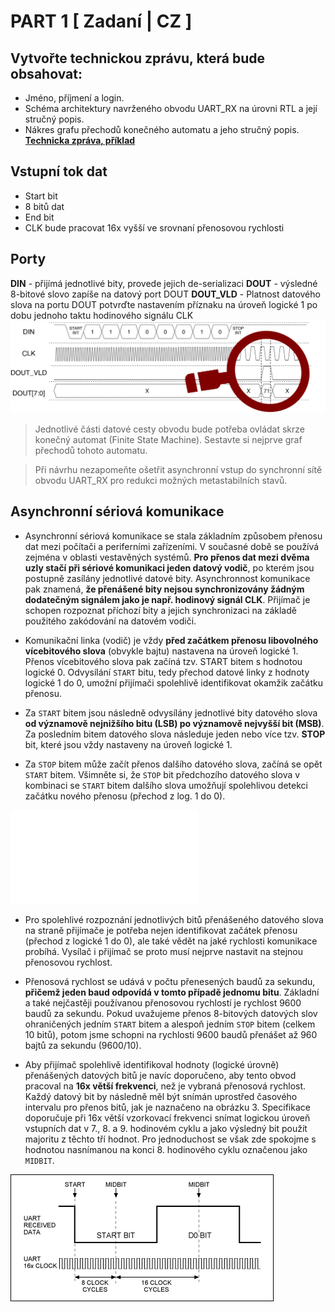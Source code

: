 # PART 1 [ Zadaní | CZ ]
## Vytvořte technickou zprávu, která bude obsahovat:

 - Jméno, příjmení a login.
 - Schéma architektury navrženého obvodu UART_RX na úrovni RTL a její stručný popis.
 - Nákres grafu přechodů konečného automatu a jeho stručný popis.
 **[Technicka zpráva, příklad](https://wis.fit.vutbr.cz/FIT/st/cwk.php.cs?title=Prvn%ED_%E8%E1st_projektu_%28N%E1vrh_obvodu%29&src=Priloha1.pdf&ns=INC&action=download&csid=779591&id=14668)**
## Vstupní tok dat
- Start bit </br>
- 8 bitů dat </br>
- End bit </br>
- CLK bude pracovat 16x vyšší ve srovnaní přenosovou rychlosti </br>
## Porty
**DIN** - přijímá jednotlivé bity, provede jejich de-serializaci
**DOUT** - výsledné 8-bitové slovo zapíše na datový port DOUT
**DOUT_VLD** - Platnost datového slova na portu DOUT potvrďte nastavením příznaku na úroveň logické 1 po dobu jednoho taktu hodinového signálu CLK
![](./i/1.PNG)

>Jednotlivé části datové cesty obvodu bude potřeba ovládat skrze konečný automat (Finite State Machine). Sestavte si nejprve graf přechodů tohoto automatu.

>Při návrhu nezapomeňte ošetřit asynchronní vstup do synchronní sítě obvodu UART_RX pro redukci možných metastabilních stavů.
## Asynchronní sériová komunikace
- Asynchronní sériová komunikace se stala základním způsobem přenosu dat mezi počítači a periferními zařízeními. V současné době se používá zejména v oblasti vestavěných systémů. **Pro přenos dat mezi dvěma uzly stačí při sériové komunikaci jeden datový vodič**, po kterém jsou postupně zasílány jednotlivé datové bity. Asynchronnost komunikace pak znamená, **že přenášené bity nejsou synchronizovány žádným dodatečným signálem jako je např. hodinový signál CLK**. Přijímač je schopen rozpoznat příchozí bity a jejich synchronizaci na základě použitého zakódování na datovém vodiči.

- Komunikační linka (vodič) je vždy **před začátkem přenosu libovolného vícebitového slova** (obvykle bajtu) nastavena na úroveň logické 1. Přenos vícebitového slova pak začíná tzv. START bitem s hodnotou logické 0. Odvysílání `START` bitu, tedy přechod datové linky z hodnoty logické 1 do 0, umožní přijímači spolehlivě identifikovat okamžik začátku přenosu.

- Za `START` bitem jsou následně odvysílány jednotlivé bity datového slova **od významově nejnižšího bitu (LSB) po významově nejvyšší bit (MSB)**. Za posledním bitem datového slova následuje jeden nebo více tzv. **STOP** bit, které jsou vždy nastaveny na úroveň logické 1.

- Za `STOP` bitem může začít přenos dalšího datového slova, začíná se opět `START` bitem. Všimněte si, že `STOP` bit předchozího datového slova v kombinaci se `START` bitem dalšího slova umožňují spolehlivou detekci začátku nového přenosu (přechod z log. 1 do 0).

![image](./i/2.html)
- Pro spolehlivé rozpoznání jednotlivých bitů přenášeného datového slova na straně přijímače je potřeba nejen identifikovat začátek přenosu (přechod z logické 1 do 0), ale také vědět na jaké rychlosti komunikace probíhá. Vysílač i přijímač se proto musí nejprve nastavit na stejnou přenosovou rychlost.

- Přenosová rychlost se udává v počtu přenesených baudů za sekundu, **přičemž jeden baud odpovídá v tomto případě jednomu bitu**. Základní a také nejčastěji používanou přenosovou rychlostí je rychlost 9600 baudů za sekundu. Pokud uvažujeme přenos 8-bitových datových slov ohraničených jedním `START` bitem a alespoň jedním `STOP` bitem (celkem 10 bitů), potom jsme schopni na rychlosti 9600 baudů přenášet až 960 bajtů za sekundu (9600/10).

- Aby přijímač spolehlivě identifikoval hodnoty (logické úrovně) přenášených datových bitů je navíc doporučeno, aby tento obvod pracoval na **16x větší frekvenci**, než je vybraná přenosová rychlost. Každý datový bit by následně měl být snímán uprostřed časového intervalu pro přenos bitů, jak je naznačeno na obrázku 3. Specifikace doporučuje při 16x větší vzorkovací frekvenci snímat logickou úroveň vstupních dat v 7., 8. a 9. hodinovém cyklu a jako výsledný bit použít majoritu z těchto tří hodnot. Pro jednoduchost se však zde spokojme s hodnotou nasnímanou na konci 8. hodinového cyklu označenou jako `MIDBIT`.

![img](./i/3.gif)
